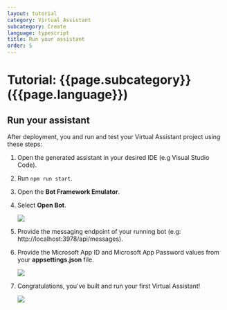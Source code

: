 ```yaml
---
layout: tutorial
category: Virtual Assistant
subcategory: Create
language: typescript
title: Run your assistant
order: 5
---
```


# Tutorial: {{page.subcategory}} ({{page.language}})

## Run your assistant

After deployment, you and run and test your Virtual Assistant project using these steps:

1. Open the generated assistant in your desired IDE (e.g Visual Studio Code).
1. Run `npm run start`.
1. Open the **Bot Framework Emulator**.
1. Select **Open Bot**.

    ![]({{site.baseurl}}/assets/images/quickstart-virtualassistant-openbot.png)

1. Provide the messaging endpoint of your running bot (e.g: http://localhost:3978/api/messages).
1. Provide the Microsoft App ID and Microsoft App Password values from your **appsettings.json** file.

    ![]({{site.baseurl}}/assets/images/quickstart-virtualassistant-openbotmodal.png)

1. Congratulations, you've built and run your first Virtual Assistant!

    ![]({{site.baseurl}}/assets/images/quickstart-virtualassistant-greetingemulator.png)